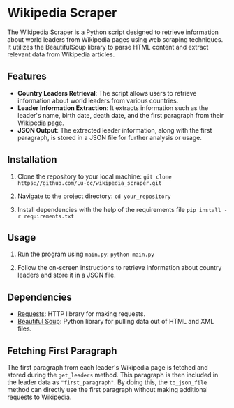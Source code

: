 # Wikipedia Scraper

The Wikipedia Scraper is a Python script designed to retrieve information about world leaders from Wikipedia pages using web scraping techniques. It utilizes the BeautifulSoup library to parse HTML content and extract relevant data from Wikipedia articles.

## Features

- **Country Leaders Retrieval**: The script allows users to retrieve information about world leaders from various countries.
- **Leader Information Extraction**: It extracts information such as the leader's name, birth date, death date, and the first paragraph from their Wikipedia page.
- **JSON Output**: The extracted leader information, along with the first paragraph, is stored in a JSON file for further analysis or usage.

## Installation

1. Clone the repository to your local machine:
```git clone https://github.com/Lu-cc/wikipedia_scraper.git```

2. Navigate to the project directory:
```cd your_repository```

3. Install dependencies with the help of the requirements file
```pip install -r requirements.txt```

## Usage

1. Run the program using `main.py`:
```python main.py```

2. Follow the on-screen instructions to retrieve information about country leaders and store it in a JSON file.

## Dependencies

- [Requests](https://pypi.org/project/requests/): HTTP library for making requests.
- [Beautiful Soup](https://pypi.org/project/beautifulsoup4/): Python library for pulling data out of HTML and XML files.

## Fetching First Paragraph

The first paragraph from each leader's Wikipedia page is fetched and stored during the `get_leaders` method. This paragraph is then included in the leader data as `"first_paragraph"`. By doing this, the `to_json_file` method can directly use the first paragraph without making additional requests to Wikipedia.
